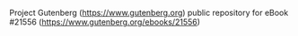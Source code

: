 Project Gutenberg (https://www.gutenberg.org) public repository for eBook #21556 (https://www.gutenberg.org/ebooks/21556)
